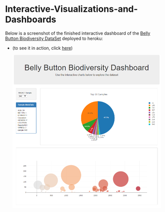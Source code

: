 # Interactive-Visualizations-and-Dashboards

Below is a screenshot of the finished interactive dashboard of the [Belly Button Biodiversity DataSet](http://robdunnlab.com/projects/belly-button-biodiversity/) deployed to heroku:
* (to see it in action, click [here](https://belly-button-dashboard2.herokuapp.com/))

  ![Dashboard Screenshot](dashboard.png)
